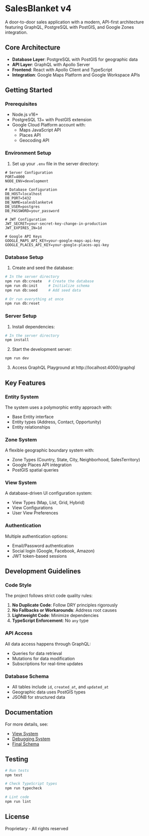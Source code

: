 # SalesBlanket v4

A door-to-door sales application with a modern, API-first architecture featuring GraphQL, PostgreSQL with PostGIS, and Google Zones integration.

## Core Architecture

- **Database Layer**: PostgreSQL with PostGIS for geographic data
- **API Layer**: GraphQL with Apollo Server
- **Frontend**: React with Apollo Client and TypeScript
- **Integration**: Google Maps Platform and Google Workspace APIs

## Getting Started

### Prerequisites

- Node.js v16+
- PostgreSQL 13+ with PostGIS extension
- Google Cloud Platform account with:
  - Maps JavaScript API
  - Places API
  - Geocoding API

### Environment Setup

1. Set up your `.env` file in the server directory:

```
# Server Configuration
PORT=4000
NODE_ENV=development

# Database Configuration
DB_HOST=localhost
DB_PORT=5432
DB_NAME=salesblanketv4
DB_USER=postgres
DB_PASSWORD=your_password

# JWT Configuration
JWT_SECRET=your-secret-key-change-in-production
JWT_EXPIRES_IN=1d

# Google API Keys
GOOGLE_MAPS_API_KEY=your-google-maps-api-key
GOOGLE_PLACES_API_KEY=your-google-places-api-key
```

### Database Setup

1. Create and seed the database:

```bash
# In the server directory
npm run db:create   # Create the database
npm run db:init     # Initialize schema
npm run db:seed     # Add seed data

# Or run everything at once
npm run db:reset
```

### Server Setup

1. Install dependencies:

```bash
# In the server directory
npm install
```

2. Start the development server:

```bash
npm run dev
```

3. Access GraphQL Playground at http://localhost:4000/graphql

## Key Features

### Entity System

The system uses a polymorphic entity approach with:

- Base Entity interface
- Entity types (Address, Contact, Opportunity)
- Entity relationships

### Zone System

A flexible geographic boundary system with:

- Zone Types (Country, State, City, Neighborhood, SalesTerritory)
- Google Places API integration
- PostGIS spatial queries

### View System

A database-driven UI configuration system:

- View Types (Map, List, Grid, Hybrid)
- View Configurations
- User View Preferences

### Authentication

Multiple authentication options:

- Email/Password authentication
- Social login (Google, Facebook, Amazon)
- JWT token-based sessions

## Development Guidelines

### Code Style

The project follows strict code quality rules:

1. **No Duplicate Code**: Follow DRY principles rigorously
2. **No Fallbacks or Workarounds**: Address root causes
3. **Lightweight Code**: Minimize dependencies
4. **TypeScript Enforcement**: No `any` type

### API Access

All data access happens through GraphQL:

- Queries for data retrieval
- Mutations for data modification
- Subscriptions for real-time updates

### Database Schema

- All tables include `id`, `created_at`, and `updated_at`
- Geographic data uses PostGIS types
- JSONB for structured data

## Documentation

For more details, see:

- [View System](./view-system.md)
- [Debugging System](./debugging-system.md)
- [Final Schema](./FINALSCHEMA.md)

## Testing

```bash
# Run tests
npm test

# Check TypeScript types
npm run typecheck

# Lint code
npm run lint
```

## License

Proprietary - All rights reserved